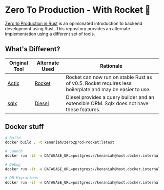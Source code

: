 # Zero To Production - With Rocket 🚀

[Zero to Production in Rust](https://zero2prod.com) is an opinionated introduction to backend development using Rust. This repository provides an alternate implementation using a different set of tools.

## What's Different?

| Original Tool | Alternate Used | Rationale |
| ------------- | -------------- | --------- |
| [Actix](https://actix.rs/) | [Rocket](https://rocket.rs) | Rocket can now run on stable Rust as of v0.5. Rocket requires less boilerplate and may be easier to use.
| [sqlx](https://github.com/launchbadge/sqlx) | [Diesel](https://diesel.rs/) | Diesel provides a query builder and an extensible ORM. Sqlx does not have these features. |

## Docker stuff

```bash
# Build
docker build . -t kenaniah/zero2prod-rocket:latest

# Launch
docker run -it -e DATABASE_URL=postgres://kenaniah@host.docker.internal/zero2prod -p 8000:8000 kenaniah/zero2prod-rocket

# Debug
docker run -it -e DATABASE_URL=postgres://kenaniah@host.docker.internal/zero2prod kenaniah/zero2prod-rocket bash

# DB Migrations
docker run -it -e DATABASE_URL=postgres://kenaniah@host.docker.internal/zero2prod kenaniah/zero2prod-rocket diesel database setup
```
